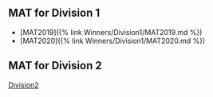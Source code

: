## MAT for Division 1
   - [MAT2019]({% link Winners/Division1/MAT2019.md %})
   - [MAT2020]({% link Winners/Division1/MAT2020.md %})
   
## MAT for Division 2
   [Division2](https://github.com/malagasyalgo/Winners/tree/master/Division2)
